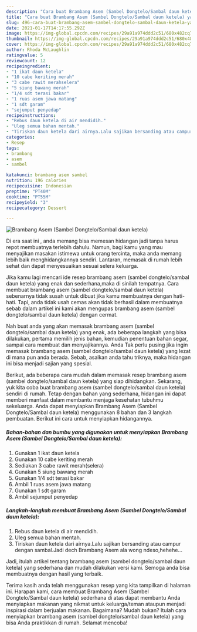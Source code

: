 ```yaml
---
description: "Cara buat Brambang Asem (Sambel Dongtelo/Sambal daun ketela) yang enak Untuk Jualan"
title: "Cara buat Brambang Asem (Sambel Dongtelo/Sambal daun ketela) yang enak Untuk Jualan"
slug: 496-cara-buat-brambang-asem-sambel-dongtelo-sambal-daun-ketela-yang-enak-untuk-jualan
date: 2021-01-17T14:17:55.292Z
image: https://img-global.cpcdn.com/recipes/29a91a974ddd2c51/680x482cq70/brambang-asem-sambel-dongtelosambal-daun-ketela-foto-resep-utama.jpg
thumbnail: https://img-global.cpcdn.com/recipes/29a91a974ddd2c51/680x482cq70/brambang-asem-sambel-dongtelosambal-daun-ketela-foto-resep-utama.jpg
cover: https://img-global.cpcdn.com/recipes/29a91a974ddd2c51/680x482cq70/brambang-asem-sambel-dongtelosambal-daun-ketela-foto-resep-utama.jpg
author: Rhoda McLaughlin
ratingvalue: 5
reviewcount: 12
recipeingredient:
- "1 ikat daun ketela"
- "10 cabe keriting merah"
- "3 cabe rawit merahselera"
- "5 siung bawang merah"
- "1/4 sdt terasi bakar"
- "1 ruas asem jawa matang"
- "1 sdt garam"
- "sejumput penyedap"
recipeinstructions:
- "Rebus daun ketela di air mendidih."
- "Uleg semua bahan mentah."
- "Tiriskan daun ketela dari airnya.Lalu sajikan bersanding atau campur dengan sambal.Jadi dech Brambang Asem ala wong ndeso,hehehe..."
categories:
- Resep
tags:
- brambang
- asem
- sambel

katakunci: brambang asem sambel 
nutrition: 196 calories
recipecuisine: Indonesian
preptime: "PT40M"
cooktime: "PT55M"
recipeyield: "3"
recipecategory: Dessert

---
```



![Brambang Asem (Sambel Dongtelo/Sambal daun ketela)](https://img-global.cpcdn.com/recipes/29a91a974ddd2c51/680x482cq70/brambang-asem-sambel-dongtelosambal-daun-ketela-foto-resep-utama.jpg)

Di era  saat ini , anda memang bisa memesan hidangan jadi tanpa harus repot membuatnya terlebih dahulu. Namun, bagi kamu yang mau menyajikan masakan istimewa untuk orang tercinta, maka anda memang lebih baik menghidangkannya sendiri. Lantaran, memasak di rumah lebih sehat dan dapat menyesuaikan sesuai selera keluarga.

Jika kamu lagi mencari ide resep brambang asem (sambel dongtelo/sambal daun ketela) yang enak dan sederhana,maka di sinilah tempatnya. Cara membuat brambang asem (sambel dongtelo/sambal daun ketela)  sebenarnya tidak susah untuk dibuat jika kamu membuatnya dengan hati-hati. Tapi, anda tidak usah cemas akan tidak berhasil dalam membuatnya 
sebab dalam artikel ini kami akan mengupas brambang asem (sambel dongtelo/sambal daun ketela) dengan cermat.  



Nah buat anda yang akan memasak brambang asem (sambel dongtelo/sambal daun ketela) yang enak, ada beberapa langkah yang bisa dilakukan, pertama memilih jenis bahan, kemudian penentuan bahan segar, sampai cara membuat dan menyajikannya. Anda Tak perlu pusing jika ingin memasak brambang asem (sambel dongtelo/sambal daun ketela) yang lezat di mana pun anda berada. Sebab, asalkan anda  tahu triknya, maka hidangan ini bisa menjadi sajian yang spesial.

Berikut, ada beberapa cara mudah dalam memasak resep brambang asem (sambel dongtelo/sambal daun ketela) yang siap dihidangkan. Sekarang, yuk kita coba buat brambang asem (sambel dongtelo/sambal daun ketela) sendiri di rumah. Tetap dengan bahan yang sederhana, hidangan ini dapat memberi manfaat dalam membantu menjaga kesehatan tubuhmu sekeluarga. Anda dapat menyiapkan Brambang Asem (Sambel Dongtelo/Sambal daun ketela) menggunakan 8 bahan dan 3 langkah pembuatan. Berikut ini cara untuk menyiapkan hidangannya.

<!--inarticleads1-->

##### Bahan-bahan dan bumbu yang digunakan untuk menyiapkan Brambang Asem (Sambel Dongtelo/Sambal daun ketela):

1. Gunakan 1 ikat daun ketela
1. Gunakan 10 cabe keriting merah
1. Sediakan 3 cabe rawit merah(selera)
1. Gunakan 5 siung bawang merah
1. Gunakan 1/4 sdt terasi bakar
1. Ambil 1 ruas asem jawa matang
1. Gunakan 1 sdt garam
1. Ambil sejumput penyedap




<!--inarticleads2-->

##### Langkah-langkah membuat Brambang Asem (Sambel Dongtelo/Sambal daun ketela):

1. Rebus daun ketela di air mendidih.
1. Uleg semua bahan mentah.
1. Tiriskan daun ketela dari airnya.Lalu sajikan bersanding atau campur dengan sambal.Jadi dech Brambang Asem ala wong ndeso,hehehe...




Jadi, itulah artikel tentang  brambang asem (sambel dongtelo/sambal daun ketela)  yang sederhana dan mudah dilakukan versi kami. Semoga anda bisa membuatnya dengan hasil yang terbaik. 

Terima kasih anda telah menggunakan resep yang kita tampilkan di halaman ini. Harapan kami, cara membuat  Brambang Asem (Sambel Dongtelo/Sambal daun ketela) sederhana di atas dapat membantu Anda menyiapkan makanan yang nikmat untuk keluarga/teman ataupun menjadi inspirasi dalam berjualan makanan. Bagaimana? Mudah bukan? Itulah cara menyiapkan brambang asem (sambel dongtelo/sambal daun ketela) yang bisa Anda praktikkan di rumah. Selamat mencoba!


